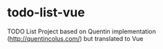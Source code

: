 # todo-list-vue
TODO List  Project based on Quentin implementation (http://quentincolus.com/) but translated to Vue
